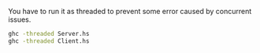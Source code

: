 You have to run it as threaded to prevent some error caused by concurrent issues.
```bash
ghc -threaded Server.hs
ghc -threaded Client.hs
```
